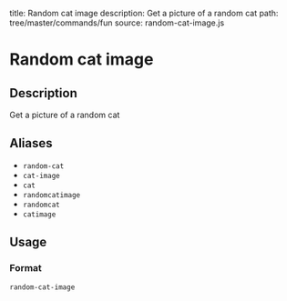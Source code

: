 title: Random cat image
description: Get a picture of a random cat
path: tree/master/commands/fun
source: random-cat-image.js

# Random cat image

## Description

Get a picture of a random cat

## Aliases

* `random-cat`
* `cat-image`
* `cat`
* `randomcatimage`
* `randomcat`
* `catimage`

## Usage

### Format

`random-cat-image`
